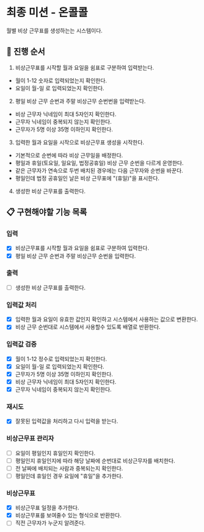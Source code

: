 # 최종 미션 - 온콜콜

월별 비상 근무표를 생성하는는 시스템이다.

## 🔄 **진행 순서**

1. 비상근무표를 시작할 월과 요일을 쉼표로 구분하여 입력받는다.

- 월이 1-12 숫자로 입력되었는지 확인한다.
- 요일이 월-일 로 입력되었는지 확인한다.

2. 평일 비상 근무 순번과 주말 비상근무 순번번을 입력받는다.

- 비상 근무자 닉네임이 최대 5자인지 확인한다.
- 근무자 닉네임이 중복되지 않는지 확인한다.
- 근무자가 5명 이상 35명 이하인지 확인한다.

3. 입력한 월과 요일을 시작으로 비상근무표 생성을 시작한다.

- 기본적으로 순번에 따라 비상 근무일을 배정한다.
- 평일과 휴일(토요일, 일요일, 법정공휴일) 비상 근무 순번을 다르게 운영한다.
- 같은 근무자가 연속으로 두번 배치된 경우에는 다음 근무자와 순번을 바꾼다.
- 평일인데 법정 공휴일인 날은 비상 근무표에 "(휴일)"을 표시한다.

4. 생성한 비상 근무표를 출력한다.

## 📋 구현해야할 기능 목록

### 입력

- [x] 비상근무표를 시작할 월과 요일을 쉼표로 구분하여 입력한다.
- [x] 평일 비상 근무 순번과 주말 비상근무 순번을 입력한다.

### 출력

- [ ] 생성한 비상 근무표를 출력한다.

### 입력값 처리

- [x] 입력한 월과 요일이 유효한 값인지 확인하고 시스템에서 사용하는 값으로 변환한다.
- [x] 비상 근무 순번대로 시스템에서 사용할수 있도록 배열로 반환한다.

### 입력값 검증

- [x] 월이 1-12 정수로 입력되었는지 확인한다.
- [x] 요일이 월-일 로 입력되었는지 확인한다.
- [x] 근무자가 5명 이상 35명 이하인지 확인한다.
- [x] 비상 근무자 닉네임이 최대 5자인지 확인한다.
- [x] 근무자 닉네임이 중복되지 않는지 확인한다.

### 재시도

- [x] 잘못된 입력값을 처리하고 다시 입력을 받는다.

### 비상근무표 관리자

- [ ] 요일이 평일인지 휴일인지 확인한다.
- [ ] 평일인지 휴일인지에 따라 해당 날짜에 순번대로 비상근무자를 배치한다.
- [ ] 전 날짜에 배치되는 사람과 중복되는지 확인한다.
- [ ] 평일인데 휴일인 경우 요일에 "휴일"을 추가한다.

### 비상근무표

- [x] 비상근무표 일정을 추가한다.
- [x] 비상근무표를 보여줄수 있는 형식으로 반환한다.
- [ ] 직전 근무자가 누군지 알려준다.
